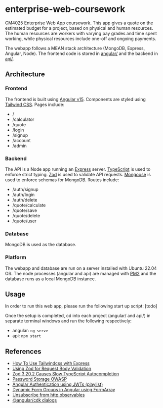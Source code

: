 # enterprise-web-coursework

CM4025 Enterprise Web App coursework. This app gives a quote on the estimated budget for a project, based on physical and human resources. The human resources are workers with varying pay grades and time spent working, while physical resources include one-off and ongoing payments.

The webapp follows a MEAN stack architecture (MongoDB, Express, Angular, Node). The frontend code is stored in [angular/](./angular/) and the backend in [api/](./api/).

## Architecture

### Frontend

The frontend is built using [Angular v15](https://angular.io/). Components are styled using [Tailwind CSS](https://tailwindcss.com/). Pages include:

- /
- /calculator
- /quote
- /login
- /signup
- /account
- /admin

### Backend

The API is a Node app running an [Express](https://expressjs.com/) server. [TypeScript](https://www.typescriptlang.org/) is used to enforce strict typing. [Zod](https://zod.dev/) is used to validate API requests. [Mongoose](https://mongoosejs.com/docs/) is used to enforce schemas for MongoDB. Routes include:

- /auth/signup
- /auth/login
- /auth/delete
- /quote/calculate
- /quote/save
- /quote/delete
- /quote/user

### Database

MongoDB is used as the database.

### Platform

The webapp and database are run on a server installed with Ubuntu 22.04 OS. The node processes (angular and api) are managed with [PM2](https://pm2.keymetrics.io/) and the database runs as a local MongoDB instance.

## Usage

In order to run this web app, please run the following start up script:
[todo]

Once the setup is completed, cd into each project (angular/ and api/) in separate terminal windows and run the following respectively:

- angular: `ng serve`
- api: `npm start`

## References

- [How To Use Tailwindcss with Express](https://daily.dev/blog/how-to-use-tailwindcss-with-node-js-express-and-pug#add-tailwindcss)
- [Using Zod for Request Body Validation](https://dev.to/franciscomendes10866/schema-validation-with-zod-and-expressjs-111p)
- [Zod 3.20.2 Causes Slow TypeScript Autocompletion](https://stackoverflow.com/a/74901864)
- [Password Storage OWASP](https://cheatsheetseries.owasp.org/cheatsheets/Password_Storage_Cheat_Sheet.html)
- [Angular Authentication using JWTs (playlist)](https://youtube.com/playlist?list=PLhzRPVQgdM8XDD5abg0helsgs_o5nEF06)
- [Dynamic Form Groups in Angular using FormArray](https://blog.angular-university.io/angular-form-array/)
- [Unsubscribe from http observables](https://stackoverflow.com/a/57274287)
- [@angular/cdk dialogs](https://material.angular.io/cdk/dialog/overview)
